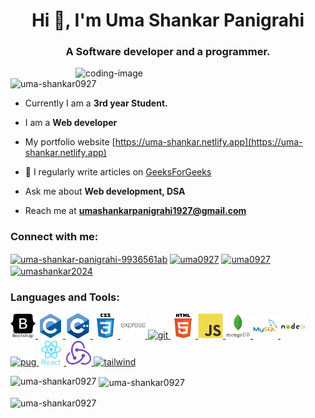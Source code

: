 <h1 align="center">Hi 👋, I'm Uma Shankar Panigrahi</h1>
<h3 align="center">A Software developer and a programmer.</h3>

<img align="right" alt="coding-image" width="400" src="https://cdn.dribbble.com/users/118246/screenshots/5343519/wifi.gif">

<p align="left"> <img src="https://komarev.com/ghpvc/?username=uma-shankar0927&label=Profile%20views&color=0e75b6&style=flat" alt="uma-shankar0927" /> </p>

- Currently I am a **3rd year Student.**

- I am a **Web developer**

- My portfolio website [https://uma-shankar.netlify.app](https://uma-shankar.netlify.app)

- 📝 I regularly write articles on [GeeksForGeeks](GeeksForGeeks)

- Ask me about **Web development, DSA**

- Reach me at **umashankarpanigrahi1927@gmail.com**

<h3 align="left">Connect with me:</h3>
<p align="left">
<a href="https://linkedin.com/in/uma-shankar-panigrahi-9936561ab" target="blank"><img align="center" src="https://raw.githubusercontent.com/rahuldkjain/github-profile-readme-generator/master/src/images/icons/Social/linked-in-alt.svg" alt="uma-shankar-panigrahi-9936561ab" height="30" width="40" /></a>
<a href="https://www.codechef.com/users/uma0927" target="blank"><img align="center" src="https://cdn.jsdelivr.net/npm/simple-icons@3.1.0/icons/codechef.svg" alt="uma0927" height="30" width="40" /></a>
<a href="https://www.leetcode.com/uma0927" target="blank"><img align="center" src="https://raw.githubusercontent.com/rahuldkjain/github-profile-readme-generator/master/src/images/icons/Social/leet-code.svg" alt="uma0927" height="30" width="40" /></a>
<a href="https://auth.geeksforgeeks.org/user/umashankar2024" target="blank"><img align="center" src="https://raw.githubusercontent.com/rahuldkjain/github-profile-readme-generator/master/src/images/icons/Social/geeks-for-geeks.svg" alt="umashankar2024" height="30" width="40" /></a>
</p>

<h3 align="left">Languages and Tools:</h3>
<p align="left"> <a href="https://getbootstrap.com" target="_blank" rel="noreferrer"> <img src="https://raw.githubusercontent.com/devicons/devicon/master/icons/bootstrap/bootstrap-plain-wordmark.svg" alt="bootstrap" width="40" height="40"/> </a> <a href="https://www.cprogramming.com/" target="_blank" rel="noreferrer"> <img src="https://raw.githubusercontent.com/devicons/devicon/master/icons/c/c-original.svg" alt="c" width="40" height="40"/> </a> <a href="https://www.w3schools.com/cpp/" target="_blank" rel="noreferrer"> <img src="https://raw.githubusercontent.com/devicons/devicon/master/icons/cplusplus/cplusplus-original.svg" alt="cplusplus" width="40" height="40"/> </a> <a href="https://www.w3schools.com/css/" target="_blank" rel="noreferrer"> <img src="https://raw.githubusercontent.com/devicons/devicon/master/icons/css3/css3-original-wordmark.svg" alt="css3" width="40" height="40"/> </a> <a href="https://expressjs.com" target="_blank" rel="noreferrer"> <img src="https://raw.githubusercontent.com/devicons/devicon/master/icons/express/express-original-wordmark.svg" alt="express" width="40" height="40"/> </a> <a href="https://git-scm.com/" target="_blank" rel="noreferrer"> <img src="https://www.vectorlogo.zone/logos/git-scm/git-scm-icon.svg" alt="git" width="40" height="40"/> </a> <a href="https://www.w3.org/html/" target="_blank" rel="noreferrer"> <img src="https://raw.githubusercontent.com/devicons/devicon/master/icons/html5/html5-original-wordmark.svg" alt="html5" width="40" height="40"/> </a> <a href="https://developer.mozilla.org/en-US/docs/Web/JavaScript" target="_blank" rel="noreferrer"> <img src="https://raw.githubusercontent.com/devicons/devicon/master/icons/javascript/javascript-original.svg" alt="javascript" width="40" height="40"/> </a> <a href="https://www.mongodb.com/" target="_blank" rel="noreferrer"> <img src="https://raw.githubusercontent.com/devicons/devicon/master/icons/mongodb/mongodb-original-wordmark.svg" alt="mongodb" width="40" height="40"/> </a> <a href="https://www.mysql.com/" target="_blank" rel="noreferrer"> <img src="https://raw.githubusercontent.com/devicons/devicon/master/icons/mysql/mysql-original-wordmark.svg" alt="mysql" width="40" height="40"/> </a> <a href="https://nodejs.org" target="_blank" rel="noreferrer"> <img src="https://raw.githubusercontent.com/devicons/devicon/master/icons/nodejs/nodejs-original-wordmark.svg" alt="nodejs" width="40" height="40"/> </a> <a href="https://pugjs.org" target="_blank" rel="noreferrer"> <img src="https://cdn.worldvectorlogo.com/logos/pug.svg" alt="pug" width="40" height="40"/> </a> <a href="https://reactjs.org/" target="_blank" rel="noreferrer"> <img src="https://raw.githubusercontent.com/devicons/devicon/master/icons/react/react-original-wordmark.svg" alt="react" width="40" height="40"/> </a> <a href="https://redux.js.org" target="_blank" rel="noreferrer"> <img src="https://raw.githubusercontent.com/devicons/devicon/master/icons/redux/redux-original.svg" alt="redux" width="40" height="40"/> </a> <a href="https://tailwindcss.com/" target="_blank" rel="noreferrer"> <img src="https://www.vectorlogo.zone/logos/tailwindcss/tailwindcss-icon.svg" alt="tailwind" width="40" height="40"/> </a> </p>

<p><img align="left" src="https://github-readme-stats-hazel-six-61.vercel.app/api/top-langs?username=uma-shankar0927&show_icons=true&locale=en&layout=compact" alt="uma-shankar0927" /></p>

<p>&nbsp;<img align="center" src="https://github-readme-stats-hazel-six-61.vercel.app/api?username=uma-shankar0927&show_icons=true&locale=en" alt="uma-shankar0927" /></p>

<p><img align="center" src="https://github-readme-streak-stats.herokuapp.com/?user=uma-shankar0927&" alt="uma-shankar0927" /></p>
